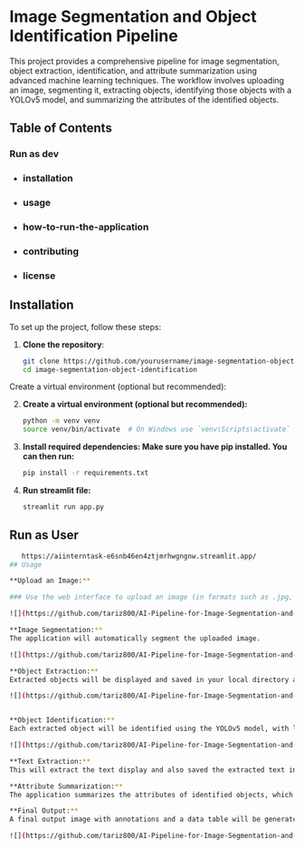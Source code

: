
# Image Segmentation and Object Identification Pipeline

This project provides a comprehensive pipeline for image segmentation, object extraction, identification, and attribute summarization using advanced machine learning techniques. The workflow involves uploading an image, segmenting it, extracting objects, identifying those objects with a YOLOv5 model, and summarizing the attributes of the identified objects.


## Table of Contents
### Run as dev

- ### installation
- ### usage
- ### how-to-run-the-application
- ### contributing
- ### license

## Installation

To set up the project, follow these steps:

1. **Clone the repository**:
   ```bash
   git clone https://github.com/yourusername/image-segmentation-object-identification.git
   cd image-segmentation-object-identification
Create a virtual environment (optional but recommended):

2. **Create a virtual environment (optional but recommended):**
   ```bash
   python -m venv venv
   source venv/bin/activate  # On Windows use `venv\Scripts\activate`

4. **Install required dependencies: Make sure you have pip installed. You can then run:**
   ```bash
   pip install -r requirements.txt

6. **Run streamlit file:**
   ```bash
   streamlit run app.py

## Run as User
```bash
   https://aiinterntask-e6snb46en4ztjmrhwgngnw.streamlit.app/
## Usage

**Upload an Image:**

### Use the web interface to upload an image (in formats such as .jpg, .jpeg, or .png).**

![](https://github.com/tariz800/AI-Pipeline-for-Image-Segmentation-and-Object-Analysis/blob/main/assets/Screenshot%20(164).png)

**Image Segmentation:**
The application will automatically segment the uploaded image.

![](https://github.com/tariz800/AI-Pipeline-for-Image-Segmentation-and-Object-Analysis/blob/main/assets/Screenshot%20(165).png)

**Object Extraction:**
Extracted objects will be displayed and saved in your local directory along with their IDs.

![](https://github.com/tariz800/AI-Pipeline-for-Image-Segmentation-and-Object-Analysis/blob/main/assets/Screenshot%20(166).png)


**Object Identification:**
Each extracted object will be identified using the YOLOv5 model, with labels and confidence scores displayed. and its metadata will be stored in your local directory.

![](https://github.com/tariz800/AI-Pipeline-for-Image-Segmentation-and-Object-Analysis/blob/main/assets/Screenshot%20(167).png)

**Text Extraction:**
This will extract the text display and also saved the extracted text into your local directory in json format.

**Attribute Summarization:**
The application summarizes the attributes of identified objects, which can be viewed on the UI.

**Final Output:**
A final output image with annotations and a data table will be generated and displayed.

![](https://github.com/tariz800/AI-Pipeline-for-Image-Segmentation-and-Object-Analysis/blob/main/assets/Screenshot%20(169).png)
